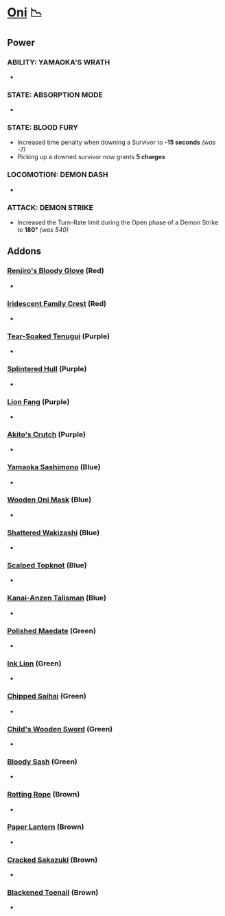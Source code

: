 # [Oni](<https://deadbydaylight.wiki.gg/wiki/Kazan_Yamaoka>) 📉

## Power

### ABILITY: YAMAOKA'S WRATH

-


### STATE: ABSORPTION MODE

-


### STATE: BLOOD FURY

- Increased time penalty when downing a Survivor to **-15 seconds** *(was -7)*
- Picking up a downed survivor now grants **5 charges**


### LOCOMOTION: DEMON DASH

-


### ATTACK: DEMON STRIKE

- Increased the Turn-Rate limit during the Open phase of a Demon Strike to **180°** *(was 540)*


## Addons

### [Renjiro's Bloody Glove](<https://deadbydaylight.wiki.gg/wiki/Renjiro%27s_Bloody_Glove>) (Red)

-


### [Iridescent Family Crest](<https://deadbydaylight.wiki.gg/wiki/Iridescent_Family_Crest>) (Red)

-


### [Tear-Soaked Tenugui](<https://deadbydaylight.wiki.gg/wiki/Tear-Soaked_Tenugui>) (Purple)

-


### [Splintered Hull](<https://deadbydaylight.wiki.gg/wiki/Splintered_Hull>) (Purple)

-


### [Lion Fang](<https://deadbydaylight.wiki.gg/wiki/Lion_Fang>) (Purple)

-


### [Akito's Crutch](<https://deadbydaylight.wiki.gg/wiki/Akito%27s_Crutch>) (Purple)

-


### [Yamaoka Sashimono](<https://deadbydaylight.wiki.gg/wiki/Yamaoka_Sashimono>) (Blue)

-


### [Wooden Oni Mask](<https://deadbydaylight.wiki.gg/wiki/Wooden_Oni_Mask>) (Blue)

-


### [Shattered Wakizashi](<https://deadbydaylight.wiki.gg/wiki/Shattered_Wakizashi>) (Blue)

-


### [Scalped Topknot](<https://deadbydaylight.wiki.gg/wiki/Scalped_Topknot>) (Blue)

-


### [Kanai-Anzen Talisman](<https://deadbydaylight.wiki.gg/wiki/Kanai-Anzen_Talisman>) (Blue)

-


### [Polished Maedate](<https://deadbydaylight.wiki.gg/wiki/Polished_Maedate>) (Green)

-


### [Ink Lion](<https://deadbydaylight.wiki.gg/wiki/Ink_Lion>) (Green)

-


### [Chipped Saihai](<https://deadbydaylight.wiki.gg/wiki/Chipped_Saihai>) (Green)

-


### [Child's Wooden Sword](<https://deadbydaylight.wiki.gg/wiki/Child%27s_Wooden_Sword>) (Green)

-


### [Bloody Sash](<https://deadbydaylight.wiki.gg/wiki/Bloody_Sash>) (Green)

-


### [Rotting Rope](<https://deadbydaylight.wiki.gg/wiki/Rotting_Rope>) (Brown)

-


### [Paper Lantern](<https://deadbydaylight.wiki.gg/wiki/Paper_Lantern>) (Brown)

-


### [Cracked Sakazuki](<https://deadbydaylight.wiki.gg/wiki/Cracked_Sakazuki>) (Brown)

-


### [Blackened Toenail](<https://deadbydaylight.wiki.gg/wiki/Blackened_Toenail>) (Brown)

-
